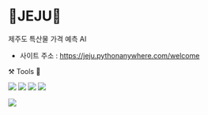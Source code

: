 # 🍊JEJU🥕
제주도 특산물 가격 예측 AI
- 사이트 주소 : https://jeju.pythonanywhere.com/welcome


⚒️ Tools 🔧


<p>
<img src="https://img.shields.io/badge/PyCham-forestgreen?style=flat&logo=PyCham&logoColor=000000"/>
<img src="https://img.shields.io/badge/Jupyter Notebook-orangered?style=flat&logo=Jupyter&logoColor=F37626"/>
<img src="https://img.shields.io/badge/Tableau Public-royalblue?style=flat&logo=Tableau&logoColor=E97627"/>
<img src="https://img.shields.io/badge/GitHub-rebeccapurple?style=flat&logo=GitHub&logoColor=181717"/>
</p>


<img src="C:\Users\user\Desktop\스크린샷 2024-02-14 132258.png">
